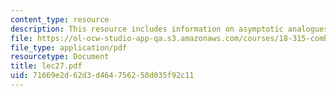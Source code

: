 ```yaml
---
content_type: resource
description: This resource includes information on asymptotic analogues.
file: https://ol-ocw-studio-app-qa.s3.amazonaws.com/courses/18-315-combinatorial-theory-introduction-to-graph-theory-extremal-and-enumerative-combinatorics-spring-2005/71669e2d62d3d464756258d035f92c11_lec27.pdf
file_type: application/pdf
resourcetype: Document
title: lec27.pdf
uid: 71669e2d-62d3-d464-7562-58d035f92c11
---
```

